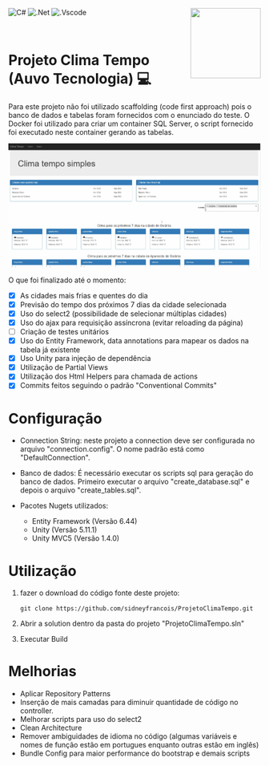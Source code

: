 ![C#](https://img.shields.io/badge/c%23-%23239120.svg?style=for-the-badge&logo=c-sharp&logoColor=white)
![.Net](https://img.shields.io/badge/.NET-5C2D91?style=for-the-badge&logo=.net&logoColor=white)
![.Vscode](https://img.shields.io/badge/Made%20with-VSCode-1f425f.svg)
<img src="https://play-lh.googleusercontent.com/m0wKmUdoSnpwnhZpbin1gL7kzACIlq_s8QnqSS2RfR34GHw58OW1E1tbQ9RY7xgPqFA" width="140" 
height="140" align="right">

<br clear="left"/>

# Projeto Clima Tempo (Auvo Tecnologia) :computer:

Para este projeto não foi utilizado scaffolding (code first approach) pois o banco de dados e tabelas foram fornecidos com o enunciado do teste. O Docker foi utilizado para criar um container SQL Server, o script fornecido foi executado neste container gerando as tabelas.

<img src="climaTempoScreenShoot.png">

O que foi finalizado até o momento:
- [x] As cidades mais frias e quentes do dia
- [x] Previsão do tempo dos próximos 7 dias da cidade selecionada
- [x] Uso do select2 (possibilidade de selecionar múltiplas cidades)
- [x] Uso do ajax para requisição assíncrona (evitar reloading da página)
- [ ] Criação de testes unitários
- [x] Uso do Entity Framework, data annotations para mapear os dados na tabela já existente
- [x] Uso Unity para injeção de dependência
- [x] Utilização de Partial Views
- [x] Utilização dos Html Helpers para chamada de actions
- [x] Commits feitos seguindo o padrão "Conventional Commits"

# Configuração
- Connection String: neste projeto a connection deve ser configurada no arquivo "connection.config". O nome padrão está como "DefaultConnection".

- Banco de dados: É necessário executar os scripts sql para geração do banco de dados. Primeiro executar o arquivo "create_database.sql" e depois o arquivo "create_tables.sql".

- Pacotes Nugets utilizados:
    - Entity Framework (Versão 6.44)
    - Unity (Versão 5.11.1)
    - Unity MVC5 (Versão 1.4.0)

# Utilização

1. fazer o download do código fonte deste projeto:
    ```
    git clone https://github.com/sidneyfrancois/ProjetoClimaTempo.git
    ```
2. Abrir a solution dentro da pasta do projeto "ProjetoClimaTempo.sln"

4. Executar Build

# Melhorias

- Aplicar Repository Patterns
- Inserção de mais camadas para diminuir quantidade de código no controller.
- Melhorar scripts para uso do select2
- Clean Architecture
- Remover ambiguidades de idioma no código (algumas variáveis e nomes de função estão em portugues enquanto outras estão em inglês)
- Bundle Config para maior performance do bootstrap e demais scripts